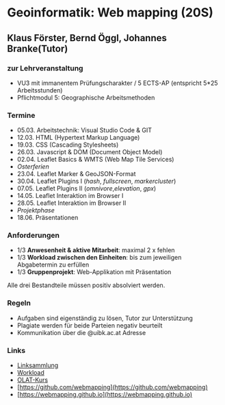 # Geoinformatik: Web mapping (20S)
## Klaus Förster, Bernd Öggl, Johannes Branke(Tutor)

### zur Lehrveranstaltung
* VU3 mit immanentem Prüfungscharakter / 5 ECTS-AP (entspricht 5*25 Arbeitsstunden)
* Pflichtmodul 5: Geographische Arbeitsmethoden

### Termine
* 05.03.  Arbeitstechnik: Visual Studio Code & GIT
* 12.03.  HTML (Hypertext Markup Language) 
* 19.03.  CSS (Cascading Stylesheets)
* 26.03.  Javascript & DOM (Document Object Model)
* 02.04.  Leaflet Basics & WMTS (Web Map Tile Services)
* *Osterferien*
* 23.04.  Leaflet Marker & GeoJSON-Format
* 30.04.  Leaflet Plugins I (*hash*, *fullscreen*, *markercluster*)
* 07.05.  Leaflet Plugins II (*omnivore*,*elevation*, *gpx*)
* 14.05.  Leaflet Interaktion im Browser I
* 28.05.  Leaflet Interaktion im Browser II
* *Projektphase*
* 18.06.  Präsentationen

### Anforderungen
* 1/3 **Anwesenheit & aktive Mitarbeit**: maximal 2 x fehlen
* 1/3 **Workload zwischen den Einheiten**: bis zum jeweiligen Abgabetermin zu erfüllen
* 1/3 **Gruppenprojekt**: Web-Applikation mit Präsentation

Alle drei Bestandteile müssen positiv absolviert werden.

### Regeln
* Aufgaben sind eigenständig zu lösen, Tutor zur Unterstützung
* Plagiate werden für beide Parteien negativ beurteilt
* Kommunikation über die @uibk.ac.at Adresse

### Links
* [Linksammlung](https://webmapping.github.io/links)
* [Workload](https://webmapping.github.io/workload)
* [OLAT-Kurs](https://lms.uibk.ac.at/url/RepositoryEntry/4630904871)
* [https://github.com/webmapping](https://github.com/webmapping)
* [https://webmapping.github.io](https://webmapping.github.io)

